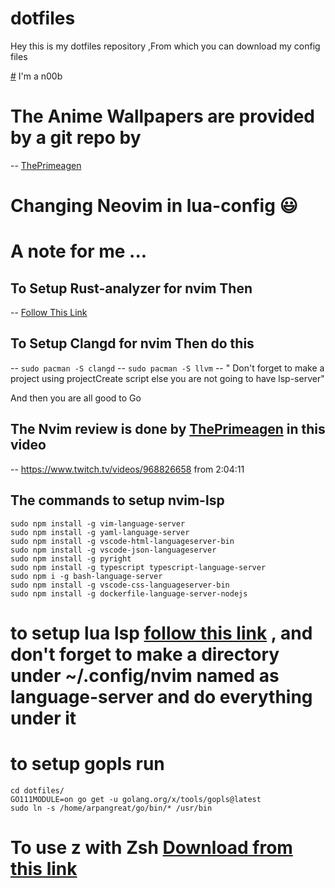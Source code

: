  # dotfiles


 Hey this is my dotfiles repository ,From which you can download my config files
 
 [#](#) I'm a n00b
 
# The Anime Wallpapers are provided by a git repo by 

-- [ThePrimeagen](https://hub.com/ThePrimeagen/anime)

# Changing Neovim in lua-config :smiley:

# A note for me ...
## To Setup Rust-analyzer for nvim Then
 -- [Follow This Link](https://sharksforarms.dev/posts/neovim-rust/)
 
## To Setup Clangd for nvim Then do this
 -- `sudo pacman -S clangd`
 -- `sudo pacman -S llvm`
 -- " Don't forget to make a project using projectCreate script else you are not going to have lsp-server"
 
 And then you are all good to Go
 
## The Nvim review is done by [ThePrimeagen](github.com/ThePrimeagen) in this video 
 -- https://www.twitch.tv/videos/968826658 from 2:04:11

## The commands to setup nvim-lsp
```shell
sudo npm install -g vim-language-server
sudo npm install -g yaml-language-server
sudo npm install -g vscode-html-languageserver-bin
sudo npm install -g vscode-json-languageserver
sudo npm install -g pyright
sudo npm install -g typescript typescript-language-server
sudo npm i -g bash-language-server
sudo npm install -g vscode-css-languageserver-bin
sudo npm install -g dockerfile-language-server-nodejs
```
# to setup lua lsp [follow this link](https://github.com/sumneko/lua-language-server/wiki/Build-and-Run-(Standalone)) , and don't forget to make a directory under ~/.config/nvim named as language-server and do everything under it 

# to setup gopls run 
```shell
cd dotfiles/
GO111MODULE=on go get -u golang.org/x/tools/gopls@latest
sudo ln -s /home/arpangreat/go/bin/* /usr/bin
```
# To use z with Zsh [Download from this link](https://github.com/agkozak/zsh-z)
